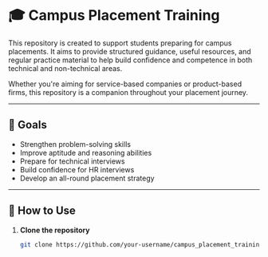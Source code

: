 # 🎓 Campus Placement Training

This repository is created to support students preparing for campus placements. It aims to provide structured guidance, useful resources, and regular practice material to help build confidence and competence in both technical and non-technical areas.

Whether you're aiming for service-based companies or product-based firms, this repository is a companion throughout your placement journey.

---

## 📌 Goals

- Strengthen problem-solving skills
- Improve aptitude and reasoning abilities
- Prepare for technical interviews
- Build confidence for HR interviews
- Develop an all-round placement strategy

---

## 🚀 How to Use

1. **Clone the repository**  
   ```bash
   git clone https://github.com/your-username/campus_placement_training.git
